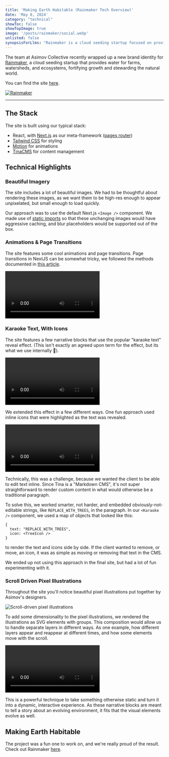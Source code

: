 ```yaml
---
title: 'Making Earth Habitable (Rainmaker Tech Overview)' 
date: 'May 8, 2024'
category: "technical"
showToc: false
showTopImage: true
image: '/posts/rainmaker/social.webp'
unlisted: false
synopsisForLlms: "Rainmaker is a cloud seeding startup focused on providing water for farms, watersheds, and ecosystems, with a website built by Asimov Collective using React, Next.js (pages router), Tailwind CSS, Motion for animations, and TinaCMS for content management. The site features several technical innovations including optimized high-resolution imagery using Next.js Image component with static imports for aggressive caching and blur placeholders, smooth page transitions implemented using custom techniques to overcome NextJS limitations, 'karaoke text' reveal effects with integrated icons (allowing client editing through embedded placeholder strings in markdown), and dynamic scroll-driven pixel illustrations constructed as layered SVG elements that create dimensional movement and storytelling as users scroll. The result is a visually striking website that effectively communicates Rainmaker's mission of environmental stewardship through thoughtful technical implementation and beautiful design."
---
```


The team at Asimov Collective recently wrapped up a new brand identity for [Rainmaker](https://x.com/RainmakerCorp), a cloud seeding startup that provides water for farms, watersheds, and ecosystems, fortifying growth and stewarding the natural world.

You can find the site [here](https://www.rainmaker.com/).

[![Rainmaker](/posts/rainmaker/social.webp)](https://rainmaker.com/)

---

## The Stack

The site is built using our typical stack: 
* React, with [Next.js](https://nextjs.org/) as our meta-framework ([pages router](https://nextjs.org/docs/pages))
* [Tailwind CSS](https://tailwindcss.com/) for styling 
* [Motion](https://motion.dev/) for animations
* [TinaCMS](https://tina.io/) for content management

## Technical Highlights

### Beautiful Imagery

The site includes a lot of beautiful images. We had to be thoughtful about rendering these images, as we want them to be high-res enough to appear unpixelated, but small enough to load quickly. 

Our approach was to use the default Next.js `<Image />` component. We made use of [static imports](https://nextjs.org/docs/pages/building-your-application/optimizing/images#local-images) so that these unchanging images would have aggressive caching, and blur placeholders would be supported out of the box.


### Animations & Page Transitions

The site features some cool animations and page transitions. Page transitions in NextJS can be somewhat tricky, we followed the methods documented in [this article](https://blog.olivierlarose.com/articles/nextjs-page-transition-guide).

<video controls className='w-full h-96'>
    <source src="/posts/rainmaker/page-transition.mp4" type="video/mp4" />
</video>

### Karaoke Text, With Icons

The site features a few narrative blocks that use the popular "karaoke text" reveal effect. (This isn't exactly an agreed upon term for the effect, but its what we use internally 🤷).

<video controls className='w-full h-96'>
    <source src="/posts/rainmaker/karaoke.mp4" type="video/mp4" />
</video>

We extended this effect in a few different ways. One fun approach used inline icons that were highlighted as the text was revealed.

<video controls className='w-full h-96'>
    <source src="/posts/rainmaker/karaoke-with-icons.mp4" type="video/mp4" />
</video>

Technically, this was a challenge, because we wanted the client to be able to edit text inline. Since Tina is a "Markdown CMS", it's not super straightforward to render custom content in what would otherwise be a traditional paragraph.

To solve this, we worked smarter, not harder, and embedded obviously-not-editable strings, like `REPLACE_WITH_TREES`, in the paragraph. In our `<Karaoke />` component, we used a map of objects that looked like this:

```
{
  text: "REPLACE_WITH_TREES",
  icon: <TreeIcon />
}
```

to render the text and icons side by side. If the client wanted to remove, or move, an icon, it was as simple as moving or removing that text in the CMS.

We ended up not using this approach in the final site, but had a lot of fun experimenting with it.

### Scroll Driven Pixel Illustrations

Throughout the site you'll notice beautiful pixel illustrations put together by Asimov's designers.

<Image src="/posts/rainmaker/illustration.webp" alt="Scroll-driven pixel illustrations" width={1000} height={1000} className='w-full h-auto' />

To add some dimensionality to the pixel illustrations, we rendered the illustrations as SVG elements with groups. This composition would allow us to handle separate layers in different ways. As one example, how different layers appear and reappear at different times, and how some elements move with the scroll.

<video controls className='w-full h-96'>
    <source src="/posts/rainmaker/scroll-driven-illustrations.mp4" type="video/mp4" />
</video>

This is a powerful technique to take something otherwise static and turn it into a dynamic, interactive experience. As these narrative blocks are meant to tell a story about an evolving environment, it fits that the visual elements evolve as well.

## Making Earth Habitable

The project was a fun one to work on, and we're really proud of the result. Check out Rainmaker [here](https://rainmaker.com/).